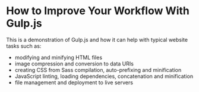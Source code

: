 How to Improve Your Workflow With Gulp.js
=========================================

This is a demonstration of Gulp.js and how it can help with typical website tasks such as:

* modifying and minifying HTML files
* image compression and conversion to data URIs
* creating CSS from Sass compilation, auto-prefixing and minification
* JavaScript linting, loading dependencies, concatenation and minification
* file management and deployment to live servers

